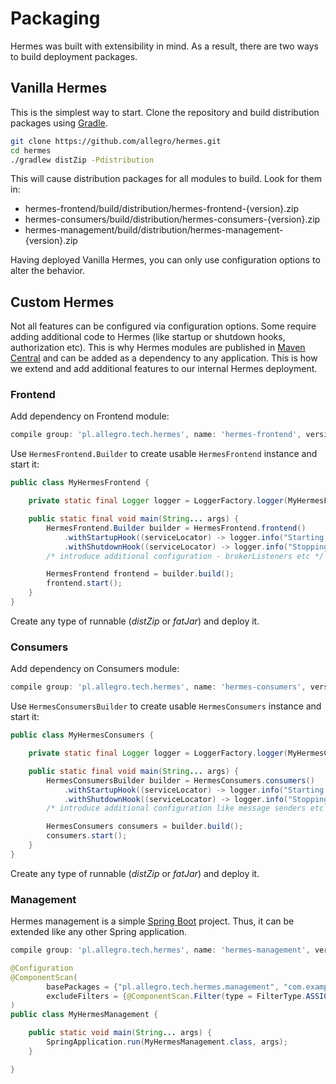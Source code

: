 # Packaging

Hermes was built with extensibility in mind. As a result, there are two ways to build deployment packages.

## Vanilla Hermes

This is the simplest way to start. Clone the repository and build distribution packages using [Gradle](http://gradle.org).

```bash
git clone https://github.com/allegro/hermes.git
cd hermes
./gradlew distZip -Pdistribution
```

This will cause distribution packages for all modules to build. Look for them in:

* hermes-frontend/build/distribution/hermes-frontend-{version}.zip
* hermes-consumers/build/distribution/hermes-consumers-{version}.zip
* hermes-management/build/distribution/hermes-management-{version}.zip

Having deployed Vanilla Hermes, you can only use configuration options to alter the behavior.

## Custom Hermes

Not all features can be configured via configuration options. Some require adding additional code to Hermes (like startup
or shutdown hooks, authorization etc). This is why Hermes modules are published in [Maven Central](http://maven.org) and
can be added as a dependency to any application. This is how we extend and add additional features to our internal Hermes
deployment.

### Frontend

Add dependency on Frontend module:

```groovy
compile group: 'pl.allegro.tech.hermes', name: 'hermes-frontend', version: versions.hermes
```

Use `HermesFrontend.Builder` to create usable `HermesFrontend` instance and start it:

```java
public class MyHermesFrontend {

    private static final Logger logger = LoggerFactory.logger(MyHermesFrontend.class);

    public static final void main(String... args) {
        HermesFrontend.Builder builder = HermesFrontend.frontend()
            .withStartupHook((serviceLocator) -> logger.info("Starting MyHermes"))
            .withShutdownHook((serviceLocator) -> logger.info("Stopping MyHermes"));
        /* introduce additional configuration - brokerListeners etc */

        HermesFrontend frontend = builder.build();
        frontend.start();
    }
}
```

Create any type of runnable (*distZip* or *fatJar*) and deploy it.

### Consumers

Add dependency on Consumers module:

```groovy
compile group: 'pl.allegro.tech.hermes', name: 'hermes-consumers', version: versions.hermes
```

Use `HermesConsumersBuilder` to create usable `HermesConsumers` instance and start it:

```java
public class MyHermesConsumers {

    private static final Logger logger = LoggerFactory.logger(MyHermesConsumers.class);

    public static final void main(String... args) {
        HermesConsumersBuilder builder = HermesConsumers.consumers()
            .withStartupHook((serviceLocator) -> logger.info("Starting MyHermes"))
            .withShutdownHook((serviceLocator) -> logger.info("Stopping MyHermes"));
        /* introduce additional configuration like message senders etc */

        HermesConsumers consumers = builder.build();
        consumers.start();
    }
}
```

Create any type of runnable (*distZip* or *fatJar*) and deploy it.

### Management

Hermes management is a simple [Spring Boot](http://projects.spring.io/spring-boot/) project. Thus, it can be extended
like any other Spring application.

```groovy
compile group: 'pl.allegro.tech.hermes', name: 'hermes-management', version: versions.hermes
```

```java
@Configuration
@ComponentScan(
        basePackages = {"pl.allegro.tech.hermes.management", "com.example.my-hermes.management"},
        excludeFilters = {@ComponentScan.Filter(type = FilterType.ASSIGNABLE_TYPE, value = HermesManagement.class)}
)
public class MyHermesManagement {

    public static void main(String... args) {
        SpringApplication.run(MyHermesManagement.class, args);
    }

}
```
